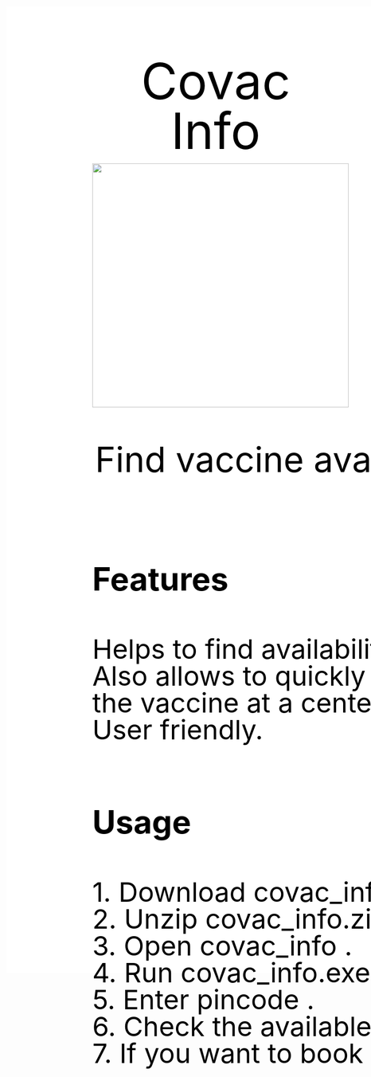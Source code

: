 <div style="width: 1920px; height: 1907px; padding-bottom: 34px; padding-left: 172px; padding-right: 190px; background-color: white; display: inline-flex; flex-direction: column; align-items: flex-start; justify-content: flex-start;">
    <p style="width: 496px; height: 115px; font-size: 100px; line-height: 100%; text-align: center; color: black;">Covac Info</p>
    <div style="height: 16.33px;"/>
    <img style="width: 515px; height: 490px;" src="https://via.placeholder.com/515x490"/>
    <div style="height: 16.33px;"/>
    <p style="width: 1540px; height: 173px; font-size: 70px; line-height: 100%; text-align: center; color: black;">Find vaccine availability in India using pincode .</p>
    <div style="height: 16.33px;"/>
    <p style="width: 341px; height: 82px; font-size: 64px; font-weight: 700; line-height: 100%; color: black;">Features</p>
    <div style="height: 16.33px;"/>
    <p style="width: 1527px; height: 278px; font-size: 54px; line-height: 100%; color: black;">Helps to find availability of vaccine.
    <br/>Also allows to quickly open webpage to book the slot for the vaccine at a center.
    <br/>User friendly.</p>
    <div style="height: 16.33px;"/>
    <p style="width: 231px; height: 82px; font-size: 64px; font-weight: 700; line-height: 100%; color: black;">Usage </p>
    <div style="height: 16.33px;"/>
    <p style="width: 1527px; height: 555px; font-size: 54px; line-height: 100%; color: black;">1. Download covac_info.zip
    <br/>2. Unzip covac_info.zip .
    <br/>3. Open  covac_info .
    <br/>4. Run covac_info.exe file .
    <br/>5. Enter pincode .
    <br/>6.  Check the available slots.
    <br/>7. If you want to book the slot then enter Y or else enter N.</p>
</div>
